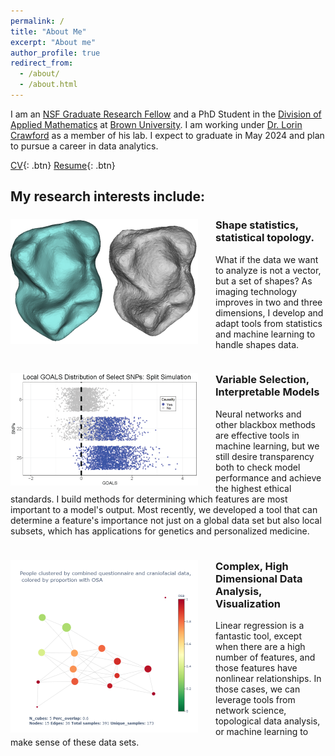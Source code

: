 ```yaml
---
permalink: /
title: "About Me"
excerpt: "About me"
author_profile: true
redirect_from: 
  - /about/
  - /about.html
---
```

I am an [NSF Graduate Research Fellow](https://www.nsfgrfp.org/) and a PhD Student in the [Division of Applied Mathematics](https://appliedmath.brown.edu/) at [Brown University](https://www.brown.edu/). I am working under [Dr. Lorin Crawford](http://www.lcrawlab.com/) as a member of his lab. I expect to graduate in May 2024 and plan to pursue a career in data analytics.

[CV](https://etwinn.github.io/files/ETWN_CV_Nov2023.pdf){: .btn}     [Resume](https://etwinn.github.io/files/ETWN_resume_Nov2023.pdf){: .btn}

## My research interests include:
<div style="clear: both; margin-bottom:1cm;">
<div style="float: left; margin-right: 2em;">
<img src="/images/teeth_gen.png" alt = "Two scans Microcebus mandibular molars, one real (blue) and one generated (gray)." >
</div>
<div>
  <h3> Shape statistics, statistical topology. </h3>
  <p> What if the data we want to analyze is not a vector, but a set of shapes? As imaging technology improves in two and three dimensions, I develop and adapt tools from statistics and machine learning to handle shapes data. </p>
</div>
</div>

<div style="clear: both; margin-bottom:1cm;">
<div style="float: left; margin-right: 2em;">
  <img src="/images/GOALS_split_sim.png" alt = "Plot of local GOALS scores for individual datum over select features.">
</div>
<div>
  <h3> Variable Selection, Interpretable Models </h3>
  <p> Neural networks and other blackbox methods are effective tools in machine learning, but we still desire transparency both to check model performance and achieve the highest ethical standards. I build methods for determining which features are most important to a model's output. Most recently, we developed a tool that can determine a feature's importance not just on a global data set but also local subsets, which has applications for genetics and personalized medicine.  </p>
</div>
</div>

<div style="clear: both; margin-bottom:1cm;">
<div style="float: left; margin-right: 2em;">
  <img src="/images/combined_plot_correctscale.png" alt = "KMapper visualization for pediatric Obstructive Sleep Apnea data.">
</div>
  <div>
    <h3> Complex, High Dimensional Data Analysis, Visualization </h3>
    <p> Linear regression is a fantastic tool, except when there are a high number of features, and those features have nonlinear relationships. In those cases, we can leverage tools from network science, topological data analysis, or machine learning to make sense of these data sets. </p>
  </div>
</div>
